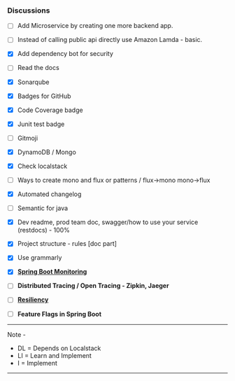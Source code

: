 ### Discussions

- [ ] Add Microservice by creating one more backend app.
- [ ] Instead of calling public api directly use Amazon Lamda - basic.
- [x] Add dependency bot for security
- [ ] Read the docs
- [x] Sonarqube
- [x] Badges for GitHub
- [x] Code Coverage badge
- [x] Junit test badge
- [ ] Gitmoji
- [x] DynamoDB / Mongo
- [x] Check localstack
- [ ] Ways to create mono and flux or patterns / flux->mono mono->flux
- [x] Automated changelog
- [ ] Semantic for java
- [x] Dev readme, prod team doc, swagger/how to use your service (restdocs) - 100%
- [x] Project structure - rules [doc part]
- [x] Use grammarly
- [x] **[Spring Boot Monitoring](https://medium.com/javarevisited/springboot-app-monitoring-with-grafana-prometheus-7c723f0dec15)**
- [ ] **Distributed Tracing / Open Tracing - Zipkin, Jaeger**
- [ ] **[Resiliency](https://resilience4j.readme.io/)**
- [ ] **Feature Flags in Spring Boot**





--------------
Note -
- DL = Depends on Localstack
- LI = Learn and Implement
- I = Implement
-----------





